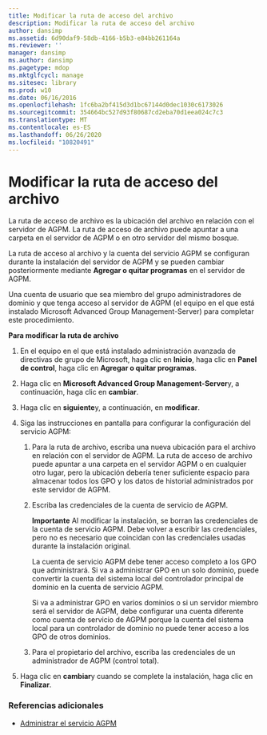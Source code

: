 ```yaml
---
title: Modificar la ruta de acceso del archivo
description: Modificar la ruta de acceso del archivo
author: dansimp
ms.assetid: 6d90daf9-58db-4166-b5b3-e84bb261164a
ms.reviewer: ''
manager: dansimp
ms.author: dansimp
ms.pagetype: mdop
ms.mktglfcycl: manage
ms.sitesec: library
ms.prod: w10
ms.date: 06/16/2016
ms.openlocfilehash: 1fc6ba2bf415d3d1bc67144d0dec1030c6173026
ms.sourcegitcommit: 354664bc527d93f80687cd2eba70d1eea024c7c3
ms.translationtype: MT
ms.contentlocale: es-ES
ms.lasthandoff: 06/26/2020
ms.locfileid: "10820491"
---
```

# Modificar la ruta de acceso del archivo


La ruta de acceso de archivo es la ubicación del archivo en relación con el servidor de AGPM. La ruta de acceso de archivo puede apuntar a una carpeta en el servidor de AGPM o en otro servidor del mismo bosque.

La ruta de acceso al archivo y la cuenta del servicio AGPM se configuran durante la instalación del servidor de AGPM y se pueden cambiar posteriormente mediante **Agregar o quitar programas** en el servidor de AGPM.

Una cuenta de usuario que sea miembro del grupo administradores de dominio y que tenga acceso al servidor de AGPM (el equipo en el que está instalado Microsoft Advanced Group Management-Server) para completar este procedimiento.

**Para modificar la ruta de archivo**

1.  En el equipo en el que está instalado administración avanzada de directivas de grupo de Microsoft, haga clic en **Inicio**, haga clic en **Panel de control**, haga clic en **Agregar o quitar programas**.

2.  Haga clic en **Microsoft Advanced Group Management-Server**y, a continuación, haga clic en **cambiar**.

3.  Haga clic en **siguiente**y, a continuación, en **modificar**.

4.  Siga las instrucciones en pantalla para configurar la configuración del servicio AGPM:

    1.  Para la ruta de archivo, escriba una nueva ubicación para el archivo en relación con el servidor de AGPM. La ruta de acceso de archivo puede apuntar a una carpeta en el servidor AGPM o en cualquier otro lugar, pero la ubicación debería tener suficiente espacio para almacenar todos los GPO y los datos de historial administrados por este servidor de AGPM.

    2.  Escriba las credenciales de la cuenta de servicio de AGPM.

        **Importante**  Al modificar la instalación, se borran las credenciales de la cuenta de servicio AGPM. Debe volver a escribir las credenciales, pero no es necesario que coincidan con las credenciales usadas durante la instalación original.

        La cuenta de servicio AGPM debe tener acceso completo a los GPO que administrará. Si va a administrar GPO en un solo dominio, puede convertir la cuenta del sistema local del controlador principal de dominio en la cuenta de servicio AGPM.

        Si va a administrar GPO en varios dominios o si un servidor miembro será el servidor de AGPM, debe configurar una cuenta diferente como cuenta de servicio de AGPM porque la cuenta del sistema local para un controlador de dominio no puede tener acceso a los GPO de otros dominios.

         

    3.  Para el propietario del archivo, escriba las credenciales de un administrador de AGPM (control total).

5.  Haga clic en **cambiar**y cuando se complete la instalación, haga clic en **Finalizar**.

### Referencias adicionales

-   [Administrar el servicio AGPM](managing-the-agpm-service.md)

 

 





